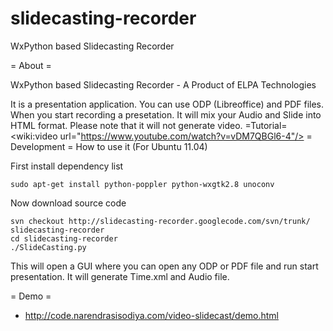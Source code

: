 slidecasting-recorder
=====================

WxPython based Slidecasting Recorder

= About =

WxPython based Slidecasting Recorder - A Product of ELPA Technologies


It is a presentation application. You can use ODP (Libreoffice) and PDF files. When you start recording a presetation. It will mix your Audio and Slide into HTML format. Please note that it will not generate video.
=Tutorial=
<wiki:video url="https://www.youtube.com/watch?v=vDM7QBGl6-4"/>
= Development =
How to use it (For Ubuntu 11.04) 


First install dependency list

    sudo apt-get install python-poppler python-wxgtk2.8 unoconv

Now download source code


    svn checkout http://slidecasting-recorder.googlecode.com/svn/trunk/ slidecasting-recorder
    cd slidecasting-recorder
    ./SlideCasting.py


This will open a GUI where you can open any ODP or PDF file and run start presentation.
It will generate Time.xml and Audio file.

= Demo =

* http://code.narendrasisodiya.com/video-slidecast/demo.html
